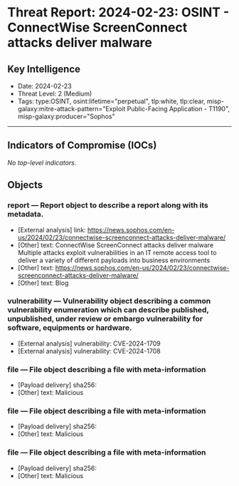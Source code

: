 # Threat Report: 2024-02-23: OSINT - ConnectWise ScreenConnect attacks deliver malware


## Key Intelligence
* Date: 2024-02-23
* Threat Level: 2 (Medium)
* Tags: type:OSINT, osint:lifetime="perpetual", tlp:white, tlp:clear, misp-galaxy:mitre-attack-pattern="Exploit Public-Facing Application - T1190", misp-galaxy:producer="Sophos"

---

## Indicators of Compromise (IOCs)
_No top-level indicators._

## Objects
### report — Report object to describe a report along with its metadata.
* [External analysis] link: https://news.sophos.com/en-us/2024/02/23/connectwise-screenconnect-attacks-deliver-malware/
* [Other] text: ConnectWise ScreenConnect attacks deliver malware
Multiple attacks exploit vulnerabilities in an IT remote access tool to deliver a variety of different payloads into business environments
* [Other] text: https://news.sophos.com/en-us/2024/02/23/connectwise-screenconnect-attacks-deliver-malware/
* [Other] text: Blog

### vulnerability — Vulnerability object describing a common vulnerability enumeration which can describe published, unpublished, under review or embargo vulnerability for software, equipments or hardware.
* [External analysis] vulnerability: CVE-2024-1709
* [External analysis] vulnerability: CVE-2024-1708

### file — File object describing a file with meta-information
* [Payload delivery] sha256: <sha256>
* [Other] text: Malicious

### file — File object describing a file with meta-information
* [Payload delivery] sha256: <sha256>
* [Other] text: Malicious

### file — File object describing a file with meta-information
* [Payload delivery] sha256: <sha256>
* [Other] text: Malicious
